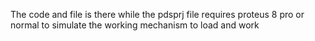 The code and file is there while the pdsprj file requires proteus 8 pro or normal to simulate the working mechanism to load and work
